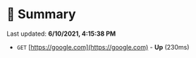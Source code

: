 # 📖 Summary
Last updated: **6/10/2021, 4:15:38 PM**

- `GET` [https://google.com](https://google.com) - **Up** (230ms)
